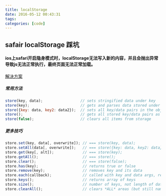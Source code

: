 ```yaml
---
title: localStorage
date: 2016-05-12 00:43:31
tags:
categories: [code]
---
```


## safair localStorage 踩坑

#### ios上safari开启隐身模式时，localStorage无法写入新的内容，并且会抛出异常导致js无法正常执行，最终页面无法正常加载。
[解决方案](https://github.com/nbubna/store)

<!--more-->

##### 常用方法
```js
store(key, data);                 // sets stringified data under key
store(key);                       // gets and parses data stored under key
store({key: data, key2: data2});  // sets all key/data pairs in the object
store();                          // gets all stored key/data pairs as an object
store(false);                     // clears all items from storage
```

##### 更多技巧
```js
store.set(key, data[, overwrite]); // === store(key, data);
store.setAll(data[, overwrite]);   // === store({key: data, key2: data});
store.get(key[, alt]);             // === store(key);
store.getAll();                    // === store();
store.clear();                     // === store(false);
store.has(key);                    // returns true or false
store.remove(key);                 // removes key and its data
store.each(callback);              // called with key and data args, return false to exit early
store.keys();                      // returns array of keys
store.size();                      // number of keys, not length of data
store.clearAll();                  // clears *ALL* areas (but still namespace sensitive)
```